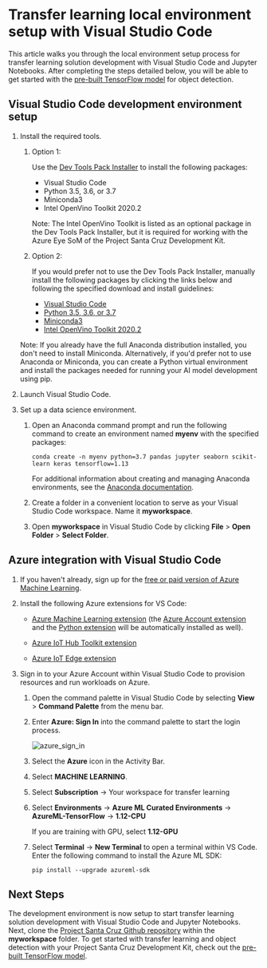 # Transfer learning local environment setup with Visual Studio Code

This article walks you through the local environment setup process for transfer learning solution development with Visual Studio Code and Jupyter Notebooks. After completing the steps detailed below, you will be able to get started with the [pre-built TensorFlow model](https://github.com/microsoft/Project-Santa-Cruz-Private-Preview/tree/main/Sample-Scripts-and-Notebooks/Official/MobileNetV2SSDL_TrainingonVSCodeIDE) for object detection.

## Visual Studio Code development environment setup

1. Install the required tools.

    1. Option 1:

        Use the [Dev Tools Pack Installer](https://github.com/microsoft/Project-Santa-Cruz-Private-Preview/blob/main/user-guides/prototyping/dev-tools-installer.md) to install the following packages:

        - Visual Studio Code
        - Python 3.5, 3.6, or 3.7
        - Miniconda3
        - Intel OpenVino Toolkit 2020.2

        Note: The Intel OpenVino Toolkit is listed as an optional package in the Dev Tools Pack Installer, but it is required for working with the Azure Eye SoM of the Project Santa Cruz Development Kit.

    1. Option 2:

        If you would prefer not to use the Dev Tools Pack Installer, manually install the following packages by clicking the links below and following the specified download and install guidelines:

        - [Visual Studio Code](https://code.visualstudio.com/)
        - [Python 3.5, 3.6, or 3.7](https://www.python.org/)
        - [Miniconda3](https://docs.conda.io/en/latest/miniconda.html)
        - [Intel OpenVino Toolkit 2020.2](https://docs.openvinotoolkit.org/)
  
    Note: If you already have the full Anaconda distribution installed, you don't need to install Miniconda. Alternatively, if you'd prefer not to use Anaconda or Miniconda, you can create a Python virtual environment and install the packages needed for running your AI model development using pip.

1. Launch Visual Studio Code.

1. Set up a data science environment.

    1. Open an Anaconda command prompt and run the following command to create an environment named **myenv** with the specified packages:

        ```console
        conda create -n myenv python=3.7 pandas jupyter seaborn scikit-learn keras tensorflow=1.13
        ```

        For additional information about creating and managing Anaconda environments, see the [Anaconda documentation](https://docs.conda.io/projects/conda/en/latest/user-guide/tasks/manage-environments.html).

    1. Create a folder in a convenient location to serve as your Visual Studio Code workspace. Name it **myworkspace**.

    1. Open **myworkspace** in Visual Studio Code by clicking **File** > **Open Folder** > **Select Folder**.

## Azure integration with Visual Studio Code

1. If you haven't already, sign up for the [free or paid version of Azure Machine Learning](https://aka.ms/AMLFree).

1. Install the following Azure extensions for VS Code:

    - [Azure Machine Learning extension](https://marketplace.visualstudio.com/items?itemName=ms-toolsai.vscode-ai) (the [Azure Account extension](https://marketplace.visualstudio.com/items?itemName=ms-vscode.azure-account) and the [Python extension](https://marketplace.visualstudio.com/items?itemName=ms-python.python) will be automatically installed as well).
  
    - [Azure IoT Hub Toolkit extension](https://marketplace.visualstudio.com/items?itemName=vsciot-vscode.azure-iot-toolkit)

    - [Azure IoT Edge extension](https://marketplace.visualstudio.com/items?itemName=vsciot-vscode.azure-iot-edge)

1. Sign in to your Azure Account within Visual Studio Code to provision resources and run workloads on Azure.

    1. Open the command palette in Visual Studio Code by selecting **View** > **Command Palette** from the menu bar.

    1. Enter **Azure: Sign In** into the command palette to start the login process.

        ![azure_sign_in](https://github.com/microsoft/Project-Santa-Cruz-Private-Preview/blob/main/user-guides/prototyping/article_images/transfer_learning_azure_sign_in.png)

    1. Select the **Azure** icon in the Activity Bar.

    1. Select **MACHINE LEARNING**.

    1. Select **Subscription** -> Your workspace for transfer learning

    1. Select **Environments** -> **Azure ML Curated Environments** -> **AzureML-TensorFlow** -> **1.12-CPU**

        If you are training with GPU, select **1.12-GPU**

    1. Select **Terminal** -> **New Terminal** to open a terminal within VS Code. Enter the following command to install the Azure ML SDK: 

        ```console
        pip install --upgrade azureml-sdk
        ```

## Next Steps

The development environment is now setup to start transfer learning solution development with Visual Studio Code and Jupyter Notebooks. Next, clone the [Project Santa Cruz Github repository](https://github.com/microsoft/Project-Santa-Cruz-Private-Preview) within the **myworkspace** folder. To get started with transfer learning and object detection with your Project Santa Cruz Development Kit, check out the [pre-built TensorFlow model](https://github.com/microsoft/Project-Santa-Cruz-Private-Preview/tree/main/Sample-Scripts-and-Notebooks/Official/MobileNetV2SSDL_TrainingonVSCodeIDE).
